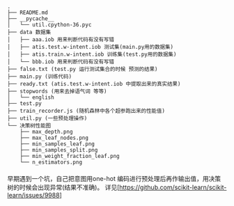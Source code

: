 ```
.
├── README.md
├── __pycache__
│   └── util.cpython-36.pyc
├── data 数据集
│   ├── aaa.iob 用来判断代码有没有写错
│   ├── atis.test.w-intent.iob 测试集(main.py用的数据集)
│   ├── atis.train.w-intent.iob 训练集(test.py用的数据集)
│   └── bbb.iob 用来判断代码有没有写错
├── false.txt (test.py 运行测试集合的时候 预测的结果)
├── main.py (训练代码)
├── ready.txt (atis.test.w-intent.iob 中提取出来的真实结果)
├── stopwords (用来去掉语气词 等等)
│   └── english
├── test.py
├── train_recorder.js (随机森林中各个超参跑出来的性能值)
├── util.py (一些预处理操作)
└── 决策树性能图
    ├── max_depth.png
    ├── max_leaf_nodes.png
    ├── min_samples_leaf.png
    ├── min_samples_split.png
    ├── min_weight_fraction_leaf.png
    └── n_estimators.png

```

####
早期遇到一个坑，自己把意图用one-hot 编码进行预处理后再作输出值，用决策树的时候会出现异常(结果不准确)。
详见[https://github.com/scikit-learn/scikit-learn/issues/9988]